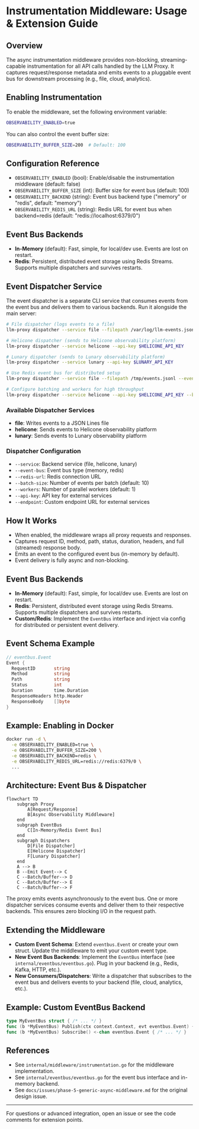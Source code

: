 # Instrumentation Middleware: Usage & Extension Guide

## Overview
The async instrumentation middleware provides non-blocking, streaming-capable instrumentation for all API calls handled by the LLM Proxy. It captures request/response metadata and emits events to a pluggable event bus for downstream processing (e.g., file, cloud, analytics).

## Enabling Instrumentation
To enable the middleware, set the following environment variable:

```sh
OBSERVABILITY_ENABLED=true
```

You can also control the event buffer size:

```sh
OBSERVABILITY_BUFFER_SIZE=200  # Default: 100
```

## Configuration Reference
- `OBSERVABILITY_ENABLED` (bool): Enable/disable the instrumentation middleware (default: false)
- `OBSERVABILITY_BUFFER_SIZE` (int): Buffer size for event bus (default: 100)
- `OBSERVABILITY_BACKEND` (string): Event bus backend type ("memory" or "redis", default: "memory") 
- `OBSERVABILITY_REDIS_URL` (string): Redis URL for event bus when backend=redis (default: "redis://localhost:6379/0")

## Event Bus Backends
- **In-Memory** (default): Fast, simple, for local/dev use. Events are lost on restart.
- **Redis**: Persistent, distributed event storage using Redis Streams. Supports multiple dispatchers and survives restarts.

## Event Dispatcher Service

The event dispatcher is a separate CLI service that consumes events from the event bus and delivers them to various backends. Run it alongside the main server:

```sh
# File dispatcher (logs events to a file)
llm-proxy dispatcher --service file --filepath /var/log/llm-events.jsonl

# Helicone dispatcher (sends to Helicone observability platform)
llm-proxy dispatcher --service helicone --api-key $HELICONE_API_KEY

# Lunary dispatcher (sends to Lunary observability platform)  
llm-proxy dispatcher --service lunary --api-key $LUNARY_API_KEY

# Use Redis event bus for distributed setup
llm-proxy dispatcher --service file --filepath /tmp/events.jsonl --event-bus redis --redis-url redis://localhost:6379/0

# Configure batching and workers for high throughput
llm-proxy dispatcher --service helicone --api-key $HELICONE_API_KEY --batch-size 50 --workers 3
```

### Available Dispatcher Services
- **file**: Writes events to a JSON Lines file
- **helicone**: Sends events to Helicone observability platform  
- **lunary**: Sends events to Lunary observability platform

### Dispatcher Configuration
- `--service`: Backend service (file, helicone, lunary)
- `--event-bus`: Event bus type (memory, redis) 
- `--redis-url`: Redis connection URL
- `--batch-size`: Number of events per batch (default: 10)
- `--workers`: Number of parallel workers (default: 1)
- `--api-key`: API key for external services
- `--endpoint`: Custom endpoint URL for external services

## How It Works
- When enabled, the middleware wraps all proxy requests and responses.
- Captures request ID, method, path, status, duration, headers, and full (streamed) response body.
- Emits an event to the configured event bus (in-memory by default).
- Event delivery is fully async and non-blocking.

## Event Bus Backends
- **In-Memory** (default): Fast, simple, for local/dev use. Events are lost on restart.
- **Redis**: Persistent, distributed event storage using Redis Streams. Supports multiple dispatchers and survives restarts.
- **Custom/Redis**: Implement the `EventBus` interface and inject via config for distributed or persistent event delivery.

## Event Schema Example
```go
// eventbus.Event
Event {
  RequestID       string
  Method          string
  Path            string
  Status          int
  Duration        time.Duration
  ResponseHeaders http.Header
  ResponseBody    []byte
}
```

## Example: Enabling in Docker
```sh
docker run -d \
  -e OBSERVABILITY_ENABLED=true \
  -e OBSERVABILITY_BUFFER_SIZE=200 \
  -e OBSERVABILITY_BACKEND=redis \
  -e OBSERVABILITY_REDIS_URL=redis://redis:6379/0 \
  ...
```

## Architecture: Event Bus & Dispatcher

```mermaid
flowchart TD
    subgraph Proxy
        A[Request/Response]
        B[Async Observability Middleware]
    end
    subgraph EventBus
        C[In-Memory/Redis Event Bus]
    end
    subgraph Dispatchers
        D[File Dispatcher]
        E[Helicone Dispatcher]
        F[Lunary Dispatcher]
    end
    A --> B
    B --Emit Event--> C
    C --Batch/Buffer--> D
    C --Batch/Buffer--> E
    C --Batch/Buffer--> F
```

The proxy emits events asynchronously to the event bus. One or more dispatcher services consume events and deliver them to their respective backends. This ensures zero blocking I/O in the request path.

## Extending the Middleware
- **Custom Event Schema**: Extend `eventbus.Event` or create your own struct. Update the middleware to emit your custom event type.
- **New Event Bus Backends**: Implement the `EventBus` interface (see `internal/eventbus/eventbus.go`). Plug in your backend (e.g., Redis, Kafka, HTTP, etc.).
- **New Consumers/Dispatchers**: Write a dispatcher that subscribes to the event bus and delivers events to your backend (file, cloud, analytics, etc.).

## Example: Custom EventBus Backend
```go
type MyEventBus struct { /* ... */ }
func (b *MyEventBus) Publish(ctx context.Context, evt eventbus.Event) { /* ... */ }
func (b *MyEventBus) Subscribe() <-chan eventbus.Event { /* ... */ }
```

## References
- See `internal/middleware/instrumentation.go` for the middleware implementation.
- See `internal/eventbus/eventbus.go` for the event bus interface and in-memory backend.
- See `docs/issues/phase-5-generic-async-middleware.md` for the original design issue.

---
For questions or advanced integration, open an issue or see the code comments for extension points. 